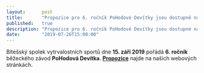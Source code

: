 ```yaml
---
layout:      post
title:       "Propozice pro 6. ročník PoHodové Devítky jsou dostupné na našich webových stránkách."
published:   true
description: "Propozice pro 6. ročník PoHodové Devítky jsou dostupné na našich webových stránkách."
date:        "2019-07-26T15:00:00"
---
```


Bítešský spolek vytrvalostních sportů dne **15. září 2019** pořádá **6. ročník** běžeckého závod **PoHodová Devítka**. **[Propozice](https://www.pohodovadevitka.cz/propozice)** najde na našich webových stránkách.
